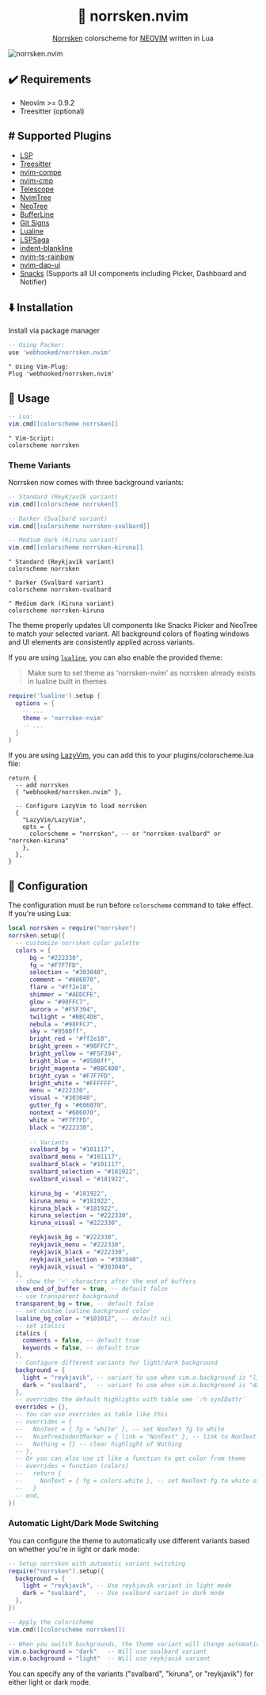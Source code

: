 <h1 align="center" >🌌 norrsken.nvim</h1>

<p align="center"><a href="https://norrsken.dev/">Norrsken</a> colorscheme for <a href="https://neovim.io/">NEOVIM</a> written in Lua</p>

![norrsken.nvim](./assets/showcase.png)

## ✔️ Requirements

- Neovim >= 0.9.2
- Treesitter (optional)

## #️ Supported Plugins

- [LSP](https://github.com/neovim/nvim-lspconfig)
- [Treesitter](https://github.com/nvim-treesitter/nvim-treesitter)
- [nvim-compe](https://github.com/hrsh7th/nvim-compe)
- [nvim-cmp](https://github.com/hrsh7th/nvim-cmp)
- [Telescope](https://github.com/nvim-telescope/telescope.nvim)
- [NvimTree](https://github.com/kyazdani42/nvim-tree.lua)
- [NeoTree](https://github.com/nvim-neo-tree/neo-tree.nvim)
- [BufferLine](https://github.com/akinsho/nvim-bufferline.lua)
- [Git Signs](https://github.com/lewis6991/gitsigns.nvim)
- [Lualine](https://github.com/hoob3rt/lualine.nvim)
- [LSPSaga](https://github.com/glepnir/lspsaga.nvim)
- [indent-blankline](https://github.com/lukas-reineke/indent-blankline.nvim)
- [nvim-ts-rainbow](https://github.com/p00f/nvim-ts-rainbow)
- [nvim-dap-ui](https://github.com/rcarriga/nvim-dap-ui)
- [Snacks](https://github.com/onur-ozkan/snacks.nvim) (Supports all UI components including Picker, Dashboard and Notifier)

## ⬇️ Installation

Install via package manager

```lua
-- Using Packer:
use 'webhooked/norrsken.nvim'
```

```vim
" Using Vim-Plug:
Plug 'webhooked/norrsken.nvim'
```

## 🚀 Usage

```lua
-- Lua:
vim.cmd[[colorscheme norrsken]]
```

```vim
" Vim-Script:
colorscheme norrsken
```

### Theme Variants

Norrsken now comes with three background variants:

```lua
-- Standard (Reykjavík variant)
vim.cmd[[colorscheme norrsken]]

-- Darker (Svalbard variant)
vim.cmd[[colorscheme norrsken-svalbard]]

-- Medium dark (Kiruna variant)
vim.cmd[[colorscheme norrsken-kiruna]]
```

```vim
" Standard (Reykjavík variant)
colorscheme norrsken

" Darker (Svalbard variant)
colorscheme norrsken-svalbard

" Medium dark (Kiruna variant)
colorscheme norrsken-kiruna
```

The theme properly updates UI components like Snacks Picker and NeoTree to match your selected variant. All background colors of floating windows and UI elements are consistently applied across variants.

If you are using [`lualine`](https://github.com/hoob3rt/lualine.nvim), you can also enable the provided theme:

> Make sure to set theme as 'norrsken-nvim' as norrsken already exists in lualine built in themes

```lua
require('lualine').setup {
  options = {
    -- ...
    theme = 'norrsken-nvim'
    -- ...
  }
}
```

If you are using [LazyVim](https://github.com/LazyVim/LazyVim), you can add this to your plugins/colorscheme.lua file:

```
return {
  -- add norrsken
  { "webhooked/norrsken.nvim" },

  -- Configure LazyVim to load norrsken
  {
    "LazyVim/LazyVim",
    opts = {
      colorscheme = "norrsken", -- or "norrsken-svalbard" or "norrsken-kiruna"
    },
  },
}
```

## 🔧 Configuration

The configuration must be run before `colorscheme` command to take effect.
If you're using Lua:

```lua
local norrsken = require("norrsken")
norrsken.setup({
  -- customize norrsken color palette
  colors = {
      bg = "#222330",
      fg = "#F7F7FD",
      selection = "#303040",
      comment = "#606070",
      flare = "#ff2e18",
      shimmer = "#AEDCFE",
      glow = "#98FFC7",
      aurora = "#F5F394",
      twilight = "#BBC4D8",
      nebula = "#98FFC7",
      sky = "#9580ff",
      bright_red = "#ff2e18",
      bright_green = "#98FFC7",
      bright_yellow = "#F5F394",
      bright_blue = "#9580ff",
      bright_magenta = "#BBC4D8",
      bright_cyan = "#F7F7FD",
      bright_white = "#FFFFFF",
      menu = "#222330",
      visual = "#303040",
      gutter_fg = "#606070",
      nontext = "#606070",
      white = "#F7F7FD",
      black = "#222330",
      
      -- Variants
      svalbard_bg = "#101117",
      svalbard_menu = "#101117",
      svalbard_black = "#101117",
      svalbard_selection = "#181922",
      svalbard_visual = "#181922",

      kiruna_bg = "#181922",
      kiruna_menu = "#181922",
      kiruna_black = "#181922",
      kiruna_selection = "#222330",
      kiruna_visual = "#222330",

      reykjavik_bg = "#222330",
      reykjavik_menu = "#222330",
      reykjavik_black = "#222330", 
      reykjavik_selection = "#303040",
      reykjavik_visual = "#303040",
  },
  -- show the '~' characters after the end of buffers
  show_end_of_buffer = true, -- default false
  -- use transparent background
  transparent_bg = true, -- default false
  -- set custom lualine background color
  lualine_bg_color = "#101012", -- default nil
  -- set italics
  italics {
    comments = false, -- default true
    keywords = false, -- default true
  },
  -- Configure different variants for light/dark background
  background = {
    light = "reykjavik", -- variant to use when vim.o.background is "light"
    dark = "svalbard",   -- variant to use when vim.o.background is "dark"
  },
  -- overrides the default highlights with table see `:h synIDattr`
  overrides = {},
  -- You can use overrides as table like this
  -- overrides = {
  --   NonText = { fg = "white" }, -- set NonText fg to white
  --   NvimTreeIndentMarker = { link = "NonText" }, -- link to NonText highlight
  --   Nothing = {} -- clear highlight of Nothing
  -- },
  -- Or you can also use it like a function to get color from theme
  -- overrides = function (colors)
  --   return {
  --     NonText = { fg = colors.white }, -- set NonText fg to white of theme
  --   }
  -- end,
})
```

### Automatic Light/Dark Mode Switching

You can configure the theme to automatically use different variants based on whether you're in light or dark mode:

```lua
-- Setup norrsken with automatic variant switching
require("norrsken").setup({
  background = {
    light = "reykjavik", -- Use reykjavik variant in light mode
    dark = "svalbard",   -- Use svalbard variant in dark mode
  },
})

-- Apply the colorscheme
vim.cmd([[colorscheme norrsken]])

-- When you switch backgrounds, the theme variant will change automatically
vim.o.background = "dark"   -- Will use svalbard variant
vim.o.background = "light"  -- Will use reykjavik variant
```

You can specify any of the variants ("svalbard", "kiruna", or "reykjavik") for either light or dark mode.
